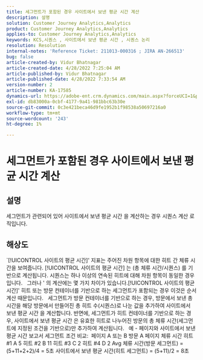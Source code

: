 ```yaml
---
title: 세그먼트가 포함된 경우 사이트에서 보낸 평균 시간 계산
description: 설명
solution: Customer Journey Analytics,Analytics
product: Customer Journey Analytics,Analytics
applies-to: Customer Journey Analytics,Analytics
keywords: KCS,시퀀스 , 사이트에서 보낸 평균 시간 , 시퀀스 논리
resolution: Resolution
internal-notes: 'Reference Ticket: 211013-000316 ; JIRA AN-266513'
bug: false
article-created-by: Vidur Bhatnagar
article-created-date: 4/28/2022 7:25:04 AM
article-published-by: Vidur Bhatnagar
article-published-date: 4/28/2022 7:33:54 AM
version-number: 2
article-number: KA-17585
dynamics-url: https://adobe-ent.crm.dynamics.com/main.aspx?forceUCI=1&pagetype=entityrecord&etn=knowledgearticle&id=5e824c51-c4c6-ec11-a7b6-0022480a1d64
exl-id: db83000a-0cbf-4177-9a41-981bbc63b30e
source-git-commit: 0c3e421beca46d9fe1952b1f98538a50697216a0
workflow-type: tm+mt
source-wordcount: '243'
ht-degree: 1%

---
```


# 세그먼트가 포함된 경우 사이트에서 보낸 평균 시간 계산

## 설명

세그먼트가 관련되어 있어 사이트에서 보낸 평균 시간 을 계산하는 경우 시퀀스 계산 로직입니다. 

## 해상도


`[!UICONTROL 사이트의 평균 시간]&#39; 지표는 주어진 차원 항목에 대한 히트 간 체류 시간을 보여줍니다. [!UICONTROL 사이트의 평균 시간] 는 (총 체류 시간/시퀀스) 를 기반으로 계산됩니다. 시퀀스는 하나 이상의 연속된 히트에 대해 차원 항목이 동일한 경우입니다.
 
그러나 &#39; 의 계산에는 몇 가지 차이가 있습니다.[!UICONTROL 사이트의 평균 시간]&#39; 히트 또는 방문 컨테이너를 기반으로 하는 세그먼트가 포함되는 경우 이것은 순서 계산 때문입니다.
 
세그먼트가 방문 컨테이너를 기반으로 하는 경우, 방문에서 보낸 총 시간을 해당 방문에서 만들어진 총 히트 수(시퀀스)로 나눈 값을 추가하여 사이트에서 보낸 평균 시간 을 계산합니다.
반면에, 세그먼트가 히트 컨테이너를 기반으로 하는 경우, 사이트에서 보낸 평균 시간 은 유효한 히트로 나누어진 방문의 총 체류 시간(세그먼트에 지정된 조건을 기반으로)만 추가하여 계산됩니다.
 
예 - 페이지와 사이트에서 보낸 평균 시간 보고서 세그먼트 조건 비교:  페이지 A 또는 B 방문 A 페이지 체류 시간 히트 #1 A 5 히트 #2 B 11 히트 #3 C 2 히트 #4 D 2 Avg 체류 시간(방문 세그먼트) = (5+11+2+2)/4 = 5초 사이트에서 보낸 평균 시간(히트 세그먼트) = (5+11)/2 = 8초
